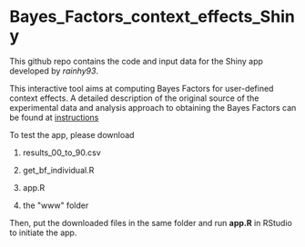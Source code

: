 # Bayes_Factors_context_effects_Shiny  

This github repo contains the code and input data for the Shiny app developed by *rainhy93*.

This interactive tool aims at computing Bayes Factors for user-defined context effects. A detailed description of the original source of the experimental data and analysis approach to obtaining the Bayes Factors can be found at [instructions](http)

To test the app, please download

1. results_00_to_90.csv

2. get_bf_individual.R

3. app.R

4. the "www" folder

Then, put the downloaded files in the same folder and run **app.R** in RStudio to initiate the app.
